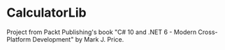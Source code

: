 # CalculatorLib

Project from Packt Publishing's book "C# 10 and .NET 6 - Modern Cross-Platform Development" by Mark J. Price.
